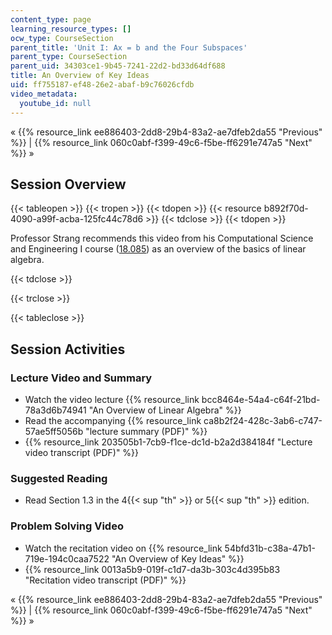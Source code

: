 ```yaml
---
content_type: page
learning_resource_types: []
ocw_type: CourseSection
parent_title: 'Unit I: Ax = b and the Four Subspaces'
parent_type: CourseSection
parent_uid: 34303ce1-9b45-7241-22d2-bd33d64df688
title: An Overview of Key Ideas
uid: ff755187-ef48-26e2-abaf-b9c76026cfdb
video_metadata:
  youtube_id: null
---
```


« {{% resource_link ee886403-2dd8-29b4-83a2-ae7dfeb2da55 "Previous" %}} | {{% resource_link 060c0abf-f399-49c6-f5be-ff6291e747a5 "Next" %}} »

Session Overview
----------------

{{< tableopen >}}
{{< tropen >}}
{{< tdopen >}}
{{< resource b892f70d-4090-a99f-acba-125fc44c78d6 >}}
{{< tdclose >}}
{{< tdopen >}}


Professor Strang recommends this video from his Computational Science and Engineering I course ([18.085](/courses/18-085-computational-science-and-engineering-i-fall-2008)) as an overview of the basics of linear algebra.


{{< tdclose >}}

{{< trclose >}}

{{< tableclose >}}

Session Activities
------------------

### Lecture Video and Summary

*   Watch the video lecture {{% resource_link bcc8464e-54a4-c64f-21bd-78a3d6b74941 "An Overview of Linear Algebra" %}}
*   Read the accompanying {{% resource_link ca8b2f24-428c-3ab6-c747-57ae5ff5056b "lecture summary (PDF)" %}}
*   {{% resource_link 203505b1-7cb9-f1ce-dc1d-b2a2d384184f "Lecture video transcript (PDF)" %}}

### Suggested Reading

*   Read Section 1.3 in the 4{{< sup "th" >}} or 5{{< sup "th" >}} edition.

### Problem Solving Video

*   Watch the recitation video on {{% resource_link 54bfd31b-c38a-47b1-719e-194c0caa7522 "An Overview of Key Ideas" %}}
*   {{% resource_link 0013a5b9-019f-c1d7-da3b-303c4d395b83 "Recitation video transcript (PDF)" %}}

« {{% resource_link ee886403-2dd8-29b4-83a2-ae7dfeb2da55 "Previous" %}} | {{% resource_link 060c0abf-f399-49c6-f5be-ff6291e747a5 "Next" %}} »